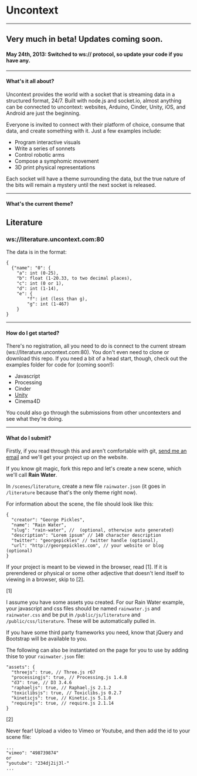 # Uncontext
***

## Very much in beta! Updates coming soon.
#### May 24th, 2013: Switched to ws:// protocol, so update your code if you have any.

***

#### What's it all about?
Uncontext provides the world with a socket that is streaming data in a structured format, 24/7. Built with node.js and socket.io, almost anything can be connected to uncontext: websites, Arduino, Cinder, Unity, iOS, and Android are just the beginning.

Everyone is invited to connect with their platform of choice, consume that data, and create something with it. Just a few examples include:

* Program interactive visuals
* Write a series of sonnets
* Control robotic arms
* Compose a symphomic movement
* 3D print physical representations

Each socket will have a theme surrounding the data, but the true nature of the bits will remain a mystery until the next socket is released.

***

#### What's the current theme?

## Literature
### ws://literature.uncontext.com:80

The data is in the format:

```
{
  {"name": "0": {
  	"a": int (0-25),
  	"b": float (1-20.33, to two decimal places),
  	"c": int (0 or 1),
  	"d": int (1-14),
  	"e": {
  		"f": int (less than g),
  		"g": int (1-467)
  	}
}
```
***

#### How do I get started?

There's no registration, all you need to do is connect to the current stream (ws://literature.uncontext.com:80). You don't even need to clone or download this repo. If you need a bit of a head start, though, check out the examples folder for code for (coming soon!):

* Javascript
* Processing
* Cinder
* [Unity](https://github.com/ThisIsJohnBrown/uncontext/tree/master/examples/unity)
* Cinema4D

You could also go through the submissions from other uncontexters and see what they're doing.

***

#### What do I submit?

Firstly, if you read through this and aren't comfortable with git, [send me an email](mailto:thisisjohnbrown@gmail.com) and we'll get your project up on the website.

If you know git magic, fork this repo and let's create a new scene, which we'll call __Rain Water__.

In `/scenes/literature`, create a new file `rainwater.json` (it goes in `/literature` because that's the only theme right now).

For information about the scene, the file should look like this:

```
{
  "creator": "George Pickles",
  "name": "Rain Water",
  "slug": "rain-water", //  (optional, otherwise auto generated)
  "description": "Lorem ipsum" // 140 character description 
  "twitter": "georgepickles" // twitter handle (optional),
  "url": "http://georgepickles.com", // your website or blog (optional)
}
```

If your project is meant to be viewed in the browser, read [1]. If it is prerendered or physical or some other adjective that doesn't lend itself to viewing in a browser, skip to [2].

[1]

I assume you have some assets you created. For our Rain Water example, your javascript and css files should be named `rainwater.js` and `rainwater.css` and be put in `/public/js/literature` and `/public/css/literature`. These will be automatically pulled in.

If you have some third party frameworks you need, know that jQuery and Bootstrap will be available to you.

The following can also be instantiated on the page for you to use by adding thise to your `rainwater.json` file:

```
"assets": {
  "threejs": true, // Three.js r67
  "processingjs": true, // Processing.js 1.4.8
  "d3": true, // D3 3.4.6
  "raphaeljs": true, // Raphael.js 2.1.2
  "toxiclibsjs": true, // Toxiclibs.js 0.2.7
  "kineticjs": true, // Kinetic.js 5.1.0
  "requirejs": true, // require.js 2.1.14
}
```

[2]

Never fear! Upload a video to Vimeo or Youtube, and then add the id to your scene file:

```
...
"vimeo": "498739874"
or 
"youtube": "234dj2ij3l-"
...
```
